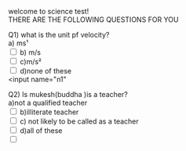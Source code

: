 welcome to science test!<br>
THERE ARE THE FOLLOWING QUESTIONS FOR YOU<br>

Q1) what is the unit pf velocity?<br>
a) ms¹<br><input type="checkbox">
b) m/s<br><input type="checkbox">
c)m/s²<br><input type="checkbox">
d)none of these<br><input name="n1"

Q2) Is mukesh(buddha )is a teacher?<br>
a)not a qualified teacher<br><input type="checkbox">
b)illiterate teacher<br><input type="checkbox" name="n1">
c) not likely to be called as a teacher<br><input type="checkbox">
d)all of these<br><input type="checkbox" name="n1">
